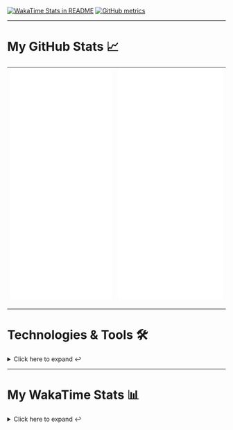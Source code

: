 [![WakaTime Stats in README](https://github.com/LOsioChico/LOsioChico/actions/workflows/waka.yml/badge.svg)](https://github.com/LOsioChico/LOsioChico/actions/workflows/waka.yml) [![GitHub metrics](https://github.com/LOsioChico/LOsioChico/actions/workflows/metrics.yml/badge.svg)](https://github.com/LOsioChico/LOsioChico/actions/workflows/metrics.yml)

---

# My GitHub Stats 📈

| ![](./assets/metrics.svg) | ![](./assets/metrics2.svg) |
| ------------------------- | -------------------------- |

---

# Technologies & Tools 🛠️

<details>
<summary>Click here to expand ↩️</summary>
<br>

## Programming Languages

[![HTML5](https://img.shields.io/badge/HTML5-E34F26?style=for-the-badge&logo=html5&logoColor=white)](https://developer.mozilla.org/en-US/docs/Web/HTML)
[![CSS3](https://img.shields.io/badge/CSS3-1572B6?style=for-the-badge&logo=css3&logoColor=white)](https://developer.mozilla.org/en-US/docs/Web/CSS)
[![JavaScript](https://img.shields.io/badge/JavaScript-F7DF1E?style=for-the-badge&logo=javascript&logoColor=black)](https://developer.mozilla.org/en-US/docs/Web/JavaScript)
[![TypeScript](https://img.shields.io/badge/TypeScript-007ACC?style=for-the-badge&logo=typescript&logoColor=white)](https://www.typescriptlang.org/)

## Web Development

[![React](https://img.shields.io/badge/React-%2361DAFB.svg?&style=for-the-badge&logo=react&logoColor=white)](https://reactjs.org/)
[![React Router Dom](https://img.shields.io/badge/React%20Router%20Dom-CA4245?style=for-the-badge&logo=react-router&logoColor=white)](https://reactrouter.com/)
[![Framer Motion](https://img.shields.io/badge/Framer%20Motion-000000?style=for-the-badge&logo=framer&logoColor=white)](https://www.framer.com/api/motion/)
[![React Query](https://img.shields.io/badge/React%20Query-FF4154?style=for-the-badge&logo=react&logoColor=white)](https://react-query.tanstack.com/)
![Zustand](https://img.shields.io/badge/zustand-%2320232a.svg?style=for-the-badge&logo=react&logoColor=%2361DAFB)

## Form Handling

[![React Hook Form](https://img.shields.io/badge/React%20Hook%20Form-0DAE8B?style=for-the-badge&logo=react-hook-form&logoColor=white)](https://react-hook-form.com/)
[![Zod](https://img.shields.io/badge/Zod-DF2935?style=for-the-badge&logo=typescript&logoColor=white)](https://github.com/colinhacks/zod)

## Web Development Tools

[![Vitest](https://img.shields.io/badge/Vitest-646CFF?style=for-the-badge&logo=vite&logoColor=white)](https://vitest.netlify.app/)
[![ESLint](https://img.shields.io/badge/ESLint-4B32C3?style=for-the-badge&logo=eslint&logoColor=white)](https://eslint.org/)
[![Prettier](https://img.shields.io/badge/Prettier-F7B93E?style=for-the-badge&logo=prettier&logoColor=black)](https://prettier.io/)
[![Tailwind CSS](https://img.shields.io/badge/Tailwind%20CSS-38B2AC?style=for-the-badge&logo=tailwind-css&logoColor=white)](https://tailwindcss.com/)

## Workflow Tools

[![Git](https://img.shields.io/badge/Git-F05032?style=for-the-badge&logo=git&logoColor=white)](https://git-scm.com/)
[![Visual Studio Code](https://img.shields.io/badge/Visual%20Studio%20Code-007ACC?style=for-the-badge&logo=visual-studio-code&logoColor=white)](https://code.visualstudio.com/)

</details>

---

# My WakaTime Stats 📊

<details>
<summary>Click here to expand ↩️</summary>
<br>

<!--START_SECTION:waka-->
![Code Time](http://img.shields.io/badge/Code%20Time-1%2C221%20hrs%2028%20mins-blue)

![Lines of code](https://img.shields.io/badge/From%20Hello%20World%20I%27ve%20Written-726.1%20thousand%20lines%20of%20code-blue)

**🐱 My GitHub Data** 

> 📦 293.9 kB Used in GitHub's Storage 
 > 
> 🏆 346 Contributions in the Year 2024
 > 
> 🚫 Not Opted to Hire
 > 
> 📜 20 Public Repositories 
 > 
> 🔑 12 Private Repositories 
 > 
**I'm an Early 🐤** 

```text
🌞 Morning                1438 commits        ██████░░░░░░░░░░░░░░░░░░░   23.25 % 
🌆 Daytime                2607 commits        ███████████░░░░░░░░░░░░░░   42.15 % 
🌃 Evening                1137 commits        █████░░░░░░░░░░░░░░░░░░░░   18.38 % 
🌙 Night                  1003 commits        ████░░░░░░░░░░░░░░░░░░░░░   16.22 % 
```
📅 **I'm Most Productive on Wednesday** 

```text
Monday                   1043 commits        ████░░░░░░░░░░░░░░░░░░░░░   16.86 % 
Tuesday                  589 commits         ██░░░░░░░░░░░░░░░░░░░░░░░   09.52 % 
Wednesday                2032 commits        ████████░░░░░░░░░░░░░░░░░   32.85 % 
Thursday                 940 commits         ████░░░░░░░░░░░░░░░░░░░░░   15.20 % 
Friday                   656 commits         ███░░░░░░░░░░░░░░░░░░░░░░   10.61 % 
Saturday                 584 commits         ██░░░░░░░░░░░░░░░░░░░░░░░   09.44 % 
Sunday                   341 commits         █░░░░░░░░░░░░░░░░░░░░░░░░   05.51 % 
```


📊 **This Week I Spent My Time On** 

```text
💬 Programming Languages: 
Astro                    5 hrs 42 mins       ███████░░░░░░░░░░░░░░░░░░   26.94 % 
TypeScript               3 hrs 57 mins       █████░░░░░░░░░░░░░░░░░░░░   18.69 % 
Scala                    3 hrs 41 mins       ████░░░░░░░░░░░░░░░░░░░░░   17.47 % 
JSON                     2 hrs 44 mins       ███░░░░░░░░░░░░░░░░░░░░░░   12.96 % 
YAML                     1 hr 50 mins        ██░░░░░░░░░░░░░░░░░░░░░░░   08.70 % 
```

**I Mostly Code in TypeScript** 

```text
TypeScript               22 repos            █████████████░░░░░░░░░░░░   52.38 % 
Astro                    2 repos             █░░░░░░░░░░░░░░░░░░░░░░░░   04.76 % 
Go                       2 repos             █░░░░░░░░░░░░░░░░░░░░░░░░   04.76 % 
Python                   2 repos             █░░░░░░░░░░░░░░░░░░░░░░░░   04.76 % 
Dart                     1 repo              █░░░░░░░░░░░░░░░░░░░░░░░░   02.38 % 
```




 Last Updated on 05/03/2024 00:44:34 UTC
<!--END_SECTION:waka-->

## </details>
